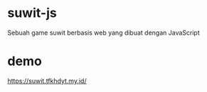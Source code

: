 # suwit-js
Sebuah game suwit berbasis web yang dibuat dengan JavaScript

# demo
https://suwit.tfkhdyt.my.id/

